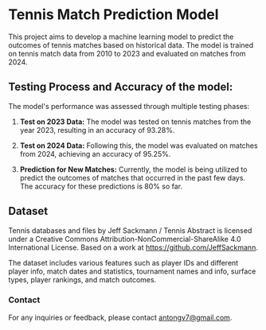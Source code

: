 # Tennis Match Prediction Model

This project aims to develop a machine learning model to predict the outcomes of tennis matches based on historical data. 
The model is trained on tennis match data from 2010 to 2023 and evaluated on matches from 2024.



## Testing Process and Accuracy of the model:

The model's performance was assessed through multiple testing phases:

1. **Test on 2023 Data:** The model was tested on tennis matches from the year 2023, resulting in an accuracy of 93.28%.

2. **Test on 2024 Data:** Following this, the model was evaluated on matches from 2024, achieving an accuracy of 95.25%.

4. **Prediction for New Matches:** Currently, the model is being utilized to predict the outcomes of matches that occurred in the past few days. The accuracy for these predictions is 80% so far.


## Dataset
Tennis databases and files by Jeff Sackmann / Tennis Abstract is licensed under a Creative Commons Attribution-NonCommercial-ShareAlike 4.0 International License.
Based on a work at https://github.com/JeffSackmann.

The dataset includes various features such as player IDs and different player info, match dates and statistics, tournament names and info, surface types, player rankings, and match outcomes.

### Contact
For any inquiries or feedback, please contact antongv7@gmail.com.

